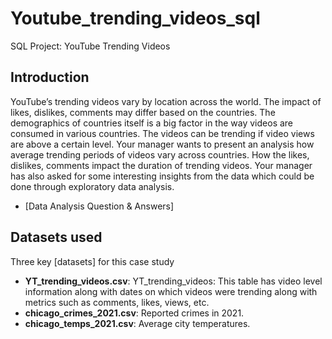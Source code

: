 # Youtube_trending_videos_sql
SQL Project: YouTube Trending Videos

## Introduction
YouTube’s trending videos vary by location across the world. The impact of likes, dislikes, comments may differ based on the countries. The demographics of countries itself is a big factor in the way videos are consumed in various countries. The videos can be trending if video views are above a certain level. Your manager wants to present an analysis how average trending periods of videos vary across countries. How the likes, dislikes, comments impact the duration of trending videos. Your manager has also asked for some interesting insights from the data which could be done through exploratory data analysis.

* [Data Analysis Question & Answers]

## Datasets used
Three key [datasets] for this case study
- <strong>YT_trending_videos.csv</strong>: YT_trending_videos: This table has video level information along with dates on which videos were trending along with metrics such as comments, likes, views, etc.
- <strong>chicago_crimes_2021.csv</strong>: Reported crimes in 2021.
- <strong>chicago_temps_2021.csv</strong>: Average city temperatures.

